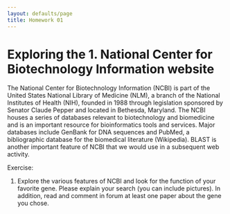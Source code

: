 ```yaml
---
layout: defaults/page
title: Homework 01
---
```


# Exploring the 1.	National Center for Biotechnology Information website

The National Center for Biotechnology Information (NCBI) is part of the United States National Library of Medicine (NLM), a branch of the National Institutes of Health (NIH), founded in 1988 through legislation sponsored by Senator Claude Pepper and located in Bethesda, Maryland. The NCBI houses a series of databases relevant to biotechnology and biomedicine and is an important resource for bioinformatics tools and services. Major databases include GenBank for DNA sequences and PubMed, a bibliographic database for the biomedical literature (Wikipedia). BLAST is another important feature of NCBI that we would use in a subsequent web activity.

Exercise:

1.	Explore the various features of NCBI and look for the function of your favorite gene. Please explain your search (you can include pictures). In addition, read and comment in forum at least one paper about the gene you chose.
